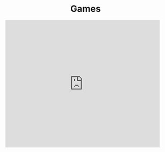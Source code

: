 <html>
  <title>Games</title>
  <head>
    <center>
      <h1 font-family="arial">Games</h1>
    </center>
  </head>
  <iframe src="https://scratch.mit.edu/projects/706377735/embed" allowtransparency="true" width="485" height="402" frameborder="0" scrolling="no" allowfullscreen></iframe>
</html>
